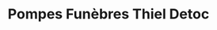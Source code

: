 ---
title: "Pompes Funèbres Thiel Detoc"
url: /plelan-le-grand/pompes-funebres-thiel-detoc-rue-des-korrigans/
shop: directeurs de funérailles
---